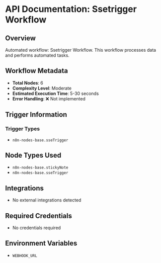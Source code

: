 # API Documentation: Ssetrigger Workflow

## Overview
Automated workflow: Ssetrigger Workflow. This workflow processes data and performs automated tasks.

## Workflow Metadata
- **Total Nodes**: 6
- **Complexity Level**: Moderate
- **Estimated Execution Time**: 5-30 seconds
- **Error Handling**: ❌ Not implemented

## Trigger Information
### Trigger Types
- `n8n-nodes-base.sseTrigger`

## Node Types Used
- `n8n-nodes-base.stickyNote`
- `n8n-nodes-base.sseTrigger`

## Integrations
- No external integrations detected

## Required Credentials
- No credentials required

## Environment Variables
- `WEBHOOK_URL`
